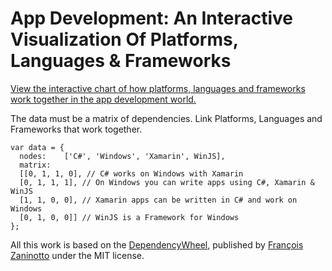 App Development: An Interactive Visualization Of Platforms, Languages & Frameworks
================

<a href="http://thomaspe.github.io/App-Development-Platforms-Languages-Frameworks/">View the interactive chart of how platforms, languages and frameworks work together in the app development world.</a>


The data must be a matrix of dependencies. Link Platforms, Languages and Frameworks that work together.

    var data = {
      nodes: 	['C#', 'Windows', 'Xamarin', WinJS],
      matrix: 
      [[0, 1, 1, 0], // C# works on Windows with Xamarin
      [0, 1, 1, 1], // On Windows you can write apps using C#, Xamarin & WinJS
      [1, 1, 0, 0], // Xamarin apps can be written in C# and work on Windows
      [0, 1, 0, 0]] // WinJS is a Framework for Windows
    };


All this work is based on the <a href="http://www.redotheweb.com/DependencyWheel/">DependencyWheel</a>, published by <a href="https://twitter.com/francoisz">François Zaninotto</a> under the MIT license.
